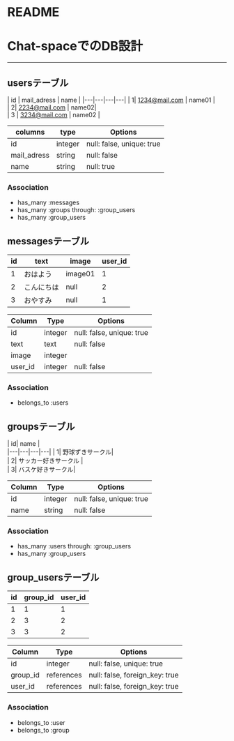 # README
# Chat-spaceでのDB設計
---
##  usersテーブル
| id  | mail_adress  |  name | 
|---|---|---|---|
|   1|  1234@mail.com |  name01 |   
|  2| 2234@mail.com  |   name02|   
| 3 |  3234@mail.com |  name02 |   

| columns  | type  |  Options |
|---|---|---|
|  id |   integer| null: false,  unique: true  |
|  mail_adress | string  |  null: false |
| name |string| null: true |
### Association
- has_many :messages
- has_many :groups through: :group_users
- has_many :group_users

## messagesテーブル
| id  | text  |  image |  user_id
|---|---|---|---|
|  1 | おはよう  |  image01 |   1|
|  2 |   こんにちは| null  |   2|
|  3 |   おやすみ|  null |   1|

|Column|Type|Options|
|------|----|-------|
|id| integer |null: false, unique: true |
|text| text |null: false |
| image| integer| | 
| user_id| integer | null: false|
### Association
- belongs_to :users

## groupsテーブル
|   id|  name |   
|---|---|---|---|
|   1|   野球ずきサークル|   
|   2|  サッカー好きサークル |   
|   3|   バスケ好きサークル|   

|Column|Type|Options|
|------|----|-------|
|id | integer |null: false, unique: true |
|name | string |null: false |

### Association
- has_many :users through: :group_users
- has_many :group_users
## group_usersテーブル

|  id |  group_id |  user_id |
|---|---|---|
| 1  |  1 | 1  |
|   2|  3 |  2 |
|  3 |  3 | 2  |

|Column|Type|Options|
|------|----|-------|
|id | integer |null: false, unique: true |
|group_id | references  | null: false, foreign_key: true |
|user_id| references  | null: false, foreign_key: true |
### Association
- belongs_to :user
- belongs_to :group

